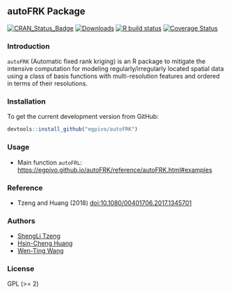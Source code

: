 ## autoFRK Package
  [![CRAN_Status_Badge](http://www.r-pkg.org/badges/version/autoFRK)](https://CRAN.R-project.org/package=autoFRK)
  [![Downloads](http://cranlogs.r-pkg.org/badges/grand-total/autoFRK)](https://CRAN.R-project.org/package=autoFRK)
  [![R build status](https://github.com/egpivo/autoFRK/workflows/R-CMD-check/badge.svg)](https://github.com/egpivo/autoFRK/actions)
  [![Coverage Status](https://img.shields.io/codecov/c/github/egpivo/autoFRK/master.svg)](https://codecov.io/github/egpivo/autoFRK?branch=master)
  

### Introduction
`autoFRK` (Automatic fixed rank kriging) is an R package to mitigate the intensive computation for modeling regularly/irregularly located spatial data using a class of basis functions with multi-resolution features and ordered in terms of their resolutions. 


### Installation
To get the current development version from GitHub:

```r
devtools::install_github("egpivo/autoFRK")
```

### Usage
- Main function `autoFRL`: https://egpivo.github.io/autoFRK/reference/autoFRK.html#examples


### Reference
- Tzeng and Huang (2018) <doi:10.1080/00401706.2017.1345701>

### Authors
- [ShengLi Tzeng](https://math.nsysu.edu.tw/p/405-1183-189657,c959.php?Lang=en)
- [Hsin-Cheng Huang](http://www.stat.sinica.edu.tw/hchuang/ "Hsin-Cheng Huang")
- [Wen-Ting Wang](https://www.linkedin.com/in/wen-ting-wang-6083a17b "Wen-Ting Wang")


### License
  GPL (>= 2)
